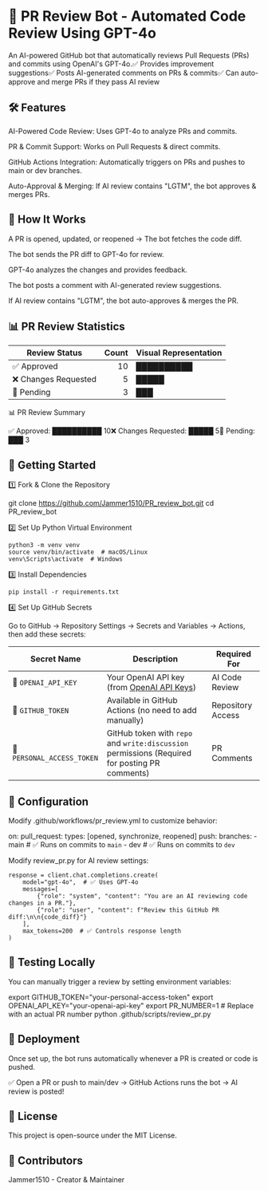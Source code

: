 # 🚀 PR Review Bot - Automated Code Review Using GPT-4o


An AI-powered GitHub bot that automatically reviews Pull Requests (PRs) and commits using OpenAI's GPT-4o.✅ Provides improvement suggestions✅ Posts AI-generated comments on PRs & commits✅ Can auto-approve and merge PRs if they pass AI review


## 🛠️ Features

AI-Powered Code Review: Uses GPT-4o to analyze PRs and commits.

PR & Commit Support: Works on Pull Requests & direct commits.

GitHub Actions Integration: Automatically triggers on PRs and pushes to main or dev branches.

Auto-Approval & Merging: If AI review contains "LGTM", the bot approves & merges PRs.



## 📌 How It Works

A PR is opened, updated, or reopened → The bot fetches the code diff.

The bot sends the PR diff to GPT-4o for review.

GPT-4o analyzes the changes and provides feedback.

The bot posts a comment with AI-generated review suggestions.

If AI review contains "LGTM", the bot auto-approves & merges the PR.



## 📊 PR Review Statistics

| Review Status          | Count | Visual Representation |
|------------------------|------:|-----------------------|
| ✅ Approved           | 10    | ██████████            |
| ❌ Changes Requested | 5     | █████                 |
| 🔄 Pending           | 3     | ███                   |

📊 PR Review Summary

✅ Approved: ██████████ 10❌ Changes Requested: █████ 5🔄 Pending: ███ 3



## 🚀 Getting Started

1️⃣ Fork & Clone the Repository

git clone https://github.com/Jammer1510/PR_review_bot.git
cd PR_review_bot


2️⃣ Set Up Python Virtual Environment
```
python3 -m venv venv
source venv/bin/activate  # macOS/Linux
venv\Scripts\activate  # Windows
```


3️⃣ Install Dependencies

`pip install -r requirements.txt`


4️⃣ Set Up GitHub Secrets

Go to GitHub → Repository Settings → Secrets and Variables → Actions, then add these secrets:

| Secret Name             | Description                                      | Required For |
|-------------------------|--------------------------------------------------|--------------|
| 🔑 `OPENAI_API_KEY`     | Your OpenAI API key (from [OpenAI API Keys](https://platform.openai.com/api-keys)) | AI Code Review |
| 🔑 `GITHUB_TOKEN`       | Available in GitHub Actions (no need to add manually) | Repository Access |
| 🔑 `PERSONAL_ACCESS_TOKEN` | GitHub token with `repo` and `write:discussion` permissions (Required for posting PR comments) | PR Comments |


## 🔧 Configuration

Modify .github/workflows/pr_review.yml to customize behavior:

on:
  pull_request:
    types: [opened, synchronize, reopened]
  push:
    branches:
      - main  # ✅ Runs on commits to `main`
      - dev   # ✅ Runs on commits to `dev`

Modify review_pr.py for AI review settings:
```
response = client.chat.completions.create(
    model="gpt-4o",  # ✅ Uses GPT-4o
    messages=[
        {"role": "system", "content": "You are an AI reviewing code changes in a PR."},
        {"role": "user", "content": f"Review this GitHub PR diff:\n\n{code_diff}"}
    ],
    max_tokens=200  # ✅ Controls response length
)
```


## 🧪 Testing Locally

You can manually trigger a review by setting environment variables:

export GITHUB_TOKEN="your-personal-access-token"
export OPENAI_API_KEY="your-openai-api-key"
export PR_NUMBER=1  # Replace with an actual PR number
python .github/scripts/review_pr.py


## 🚀 Deployment

Once set up, the bot runs automatically whenever a PR is created or code is pushed.

✅ Open a PR or push to main/dev → GitHub Actions runs the bot → AI review is posted!


## 📜 License

This project is open-source under the MIT License.

## 🙌 Contributors

Jammer1510 - Creator & Maintainer

